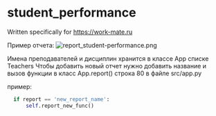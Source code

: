 # student_performance
Written specifically for https://work-mate.ru

Пример отчета:
![report_student-performance.png](https://github.com/serg2rax/student_performance/img/report_student-performance.png)

Имена преподавателей и дисциплин хранится в классе App списке Teachers
Чтобы добавить новый отчет нужно добавить название и вызов функции в класс App.report()
строка 80 в файле src/app.py

пример:
```Python
  if report == 'new_report_name':
      self.report_new_func()
```
